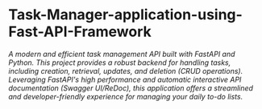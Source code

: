 # Task-Manager-application-using-Fast-API-Framework

<i>A modern and efficient task management API built with FastAPI and Python. This project provides a robust backend for handling tasks, including creation, retrieval, updates, and deletion (CRUD operations). Leveraging FastAPI's high performance and automatic interactive API documentation (Swagger UI/ReDoc), this application offers a streamlined and developer-friendly experience for managing your daily to-do lists.</i>
